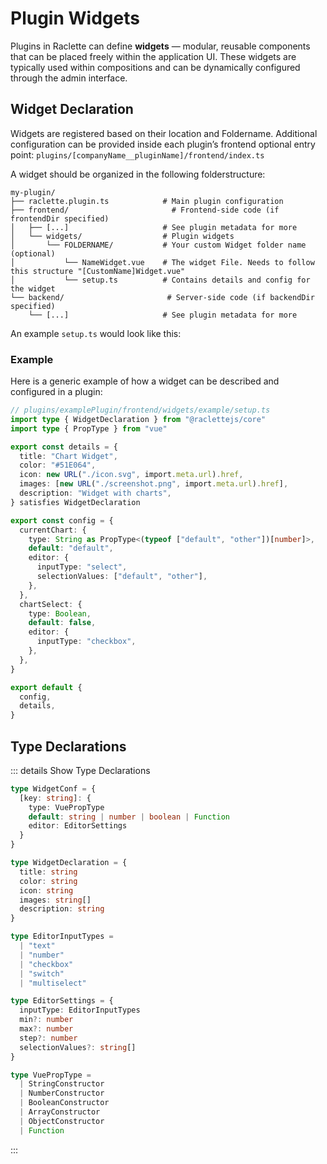 # Plugin Widgets

Plugins in Raclette can define **widgets** — modular, reusable components that can be placed freely within the application UI. These widgets are typically used within compositions and can be dynamically configured through the admin interface.

## Widget Declaration

Widgets are registered based on their location and Foldername. Additional configuration can be provided inside each plugin’s frontend optional entry point: `plugins/[companyName__pluginName]/frontend/index.ts`

A widget should be organized in the following folderstructure:

```
my-plugin/
├── raclette.plugin.ts            # Main plugin configuration
├── frontend/                       # Frontend-side code (if frontendDir specified)
│   ├── [...]                     # See plugin metadata for more
│   └── widgets/                  # Plugin widgets
│       └── FOLDERNAME/           # Your custom Widget folder name (optional)
│           └── NameWidget.vue    # The widget File. Needs to follow this structure "[CustomName]Widget.vue"
│           └── setup.ts          # Contains details and config for the widget
└── backend/                       # Server-side code (if backendDir specified)
    └── [...]                     # See plugin metadata for more

```

An example `setup.ts` would look like this:

### Example

Here is a generic example of how a widget can be described and configured in a plugin:

```TypeScript
// plugins/examplePlugin/frontend/widgets/example/setup.ts
import type { WidgetDeclaration } from "@raclettejs/core"
import type { PropType } from "vue"

export const details = {
  title: "Chart Widget",
  color: "#51E064",
  icon: new URL("./icon.svg", import.meta.url).href,
  images: [new URL("./screenshot.png", import.meta.url).href],
  description: "Widget with charts",
} satisfies WidgetDeclaration

export const config = {
  currentChart: {
    type: String as PropType<(typeof ["default", "other"])[number]>,
    default: "default",
    editor: {
      inputType: "select",
      selectionValues: ["default", "other"],
    },
  },
  chartSelect: {
    type: Boolean,
    default: false,
    editor: {
      inputType: "checkbox",
    },
  },
}

export default {
  config,
  details,
}

```

## Type Declarations

::: details Show Type Declarations

```TypeScript
type WidgetConf = {
  [key: string]: {
    type: VuePropType
    default: string | number | boolean | Function
    editor: EditorSettings
  }
}

type WidgetDeclaration = {
  title: string
  color: string
  icon: string
  images: string[]
  description: string
}

type EditorInputTypes =
  | "text"
  | "number"
  | "checkbox"
  | "switch"
  | "multiselect"

type EditorSettings = {
  inputType: EditorInputTypes
  min?: number
  max?: number
  step?: number
  selectionValues?: string[]
}

type VuePropType =
  | StringConstructor
  | NumberConstructor
  | BooleanConstructor
  | ArrayConstructor
  | ObjectConstructor
  | Function
```

:::
